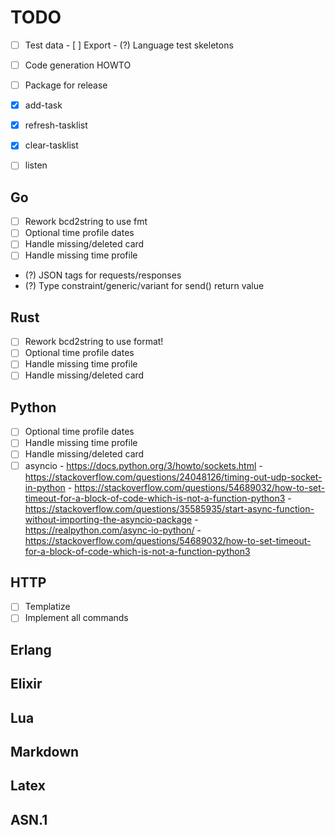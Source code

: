 # TODO

- [ ] Test data
      - [ ] Export
      - (?) Language test skeletons
- [ ] Code generation HOWTO
- [ ] Package for release

- [x] add-task
- [x] refresh-tasklist
- [x] clear-tasklist
- [ ] listen

## Go
- [ ] Rework bcd2string to use fmt
- [ ] Optional time profile dates
- [ ] Handle missing/deleted card
- [ ] Handle missing time profile
- (?) JSON tags for requests/responses
- (?) Type constraint/generic/variant for send() return value

## Rust
- [ ] Rework bcd2string to use format!
- [ ] Optional time profile dates
- [ ] Handle missing time profile
- [ ] Handle missing/deleted card

## Python
- [ ] Optional time profile dates
- [ ] Handle missing time profile
- [ ] Handle missing/deleted card
- [ ] asyncio
      - https://docs.python.org/3/howto/sockets.html
      - https://stackoverflow.com/questions/24048126/timing-out-udp-socket-in-python
      - https://stackoverflow.com/questions/54689032/how-to-set-timeout-for-a-block-of-code-which-is-not-a-function-python3
      - https://stackoverflow.com/questions/35585935/start-async-function-without-importing-the-asyncio-package
      - https://realpython.com/async-io-python/
      - https://stackoverflow.com/questions/54689032/how-to-set-timeout-for-a-block-of-code-which-is-not-a-function-python3

## HTTP
- [ ] Templatize
- [ ] Implement all commands

## Erlang

## Elixir

## Lua

## Markdown

## Latex

## ASN.1

